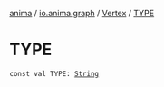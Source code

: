 [anima](../../index.md) / [io.anima.graph](../index.md) / [Vertex](index.md) / [TYPE](./-t-y-p-e.md)

# TYPE

`const val TYPE: `[`String`](https://kotlinlang.org/api/latest/jvm/stdlib/kotlin/-string/index.html)
